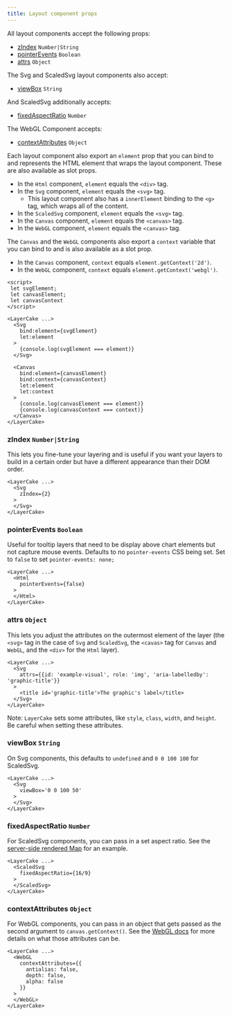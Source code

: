 ```yaml
---
title: Layout component props
---
```


All layout components accept the following props:

* [zIndex](guide#zindex-1) `Number|String`
* [pointerEvents](guide#pointerevents-1) `Boolean`
* [attrs](guide#attrs-1) `Object`

The Svg and ScaledSvg layout components also accept:

* [viewBox](guide#viewbox-1) `String`

And ScaledSvg additionally accepts:

* [fixedAspectRatio](guide#fixedaspectratio-1) `Number`

The WebGL Component accepts:

* [contextAttributes](guide#contextattributes-1) `Object`

Each layout component also export an `element` prop that you can bind to and represents the HTML element that wraps the layout component. These are also available as slot props.

* In the `Html` component, `element` equals the `<div>` tag.
* In the `Svg` component, `element` equals the `<svg>` tag.
  * This layout component also has a `innerElement` binding to the `<g>` tag, which wraps all of the content.
* In the `ScaledSvg` component, `element` equals the `<svg>` tag.
* In the `Canvas` component, `element` equals the `<canvas>` tag.
* In the `WebGL` component, `element` equals the `<canvas>` tag.

The `Canvas` and the `WebGL` components also export a `context` variable that you can bind to and is also available as a slot prop.

* In the `Canvas` component, `context` equals `element.getContext('2d')`.
* In the `WebGL` component, `context` equals `element.getContext('webgl')`.

```svelte
<script>
 let svgElement;
 let canvasElement;
 let canvasContext
</script>

<LayerCake ...>
  <Svg
    bind:element={svgElement}
    let:element
  >
    {console.log(svgElement === element)}
  </Svg>

  <Canvas
    bind:element={canvasElement}
    bind:context={canvasContext}
    let:element
    let:context
  >
    {console.log(canvasElement === element)}
    {console.log(canvasContext === context)}
  </Canvas>
</LayerCake>
```

### zIndex `Number|String`

This lets you fine-tune your layering and is useful if you want your layers to build in a certain order but have a different appearance than their DOM order.

```svelte
<LayerCake ...>
  <Svg
    zIndex={2}
  >
  </Svg>
</LayerCake>
```

### pointerEvents `Boolean`

Useful for tooltip layers that need to be display above chart elements but not capture mouse events. Defaults to no `pointer-events` CSS being set. Set to `false` to set `pointer-events: none;`

```svelte
<LayerCake ...>
  <Html
    pointerEvents={false}
  >
  </Html>
</LayerCake>
```

### attrs `Object`

This lets you adjust the attributes on the outermost element of the layer (the `<svg>` tag in the case of `Svg` and `ScaledSvg`, the `<cavas>` tag
for `Canvas` and `WebGL`, and the `<div>` for the `Html` layer). 

```svelte
<LayerCake ...>
  <Svg
    attrs={{id: 'example-visual', role: 'img', 'aria-labelledby': 'graphic-title'}}
  >
    <title id='graphic-title'>The graphic's label</title>
  </Svg>
</LayerCake>
```

Note: `LayerCake` sets some attributes, like `style`, `class`, `width`, and `height`. Be careful when setting these attributes. 

### viewBox `String`

On Svg components, this defaults to `undefined` and `0 0 100 100` for ScaledSvg.

```svelte
<LayerCake ...>
  <Svg
    viewBox='0 0 100 50'
  >
  </Svg>
</LayerCake>
```

### fixedAspectRatio `Number`

For ScaledSvg components, you can pass in a set aspect ratio. See the [server-side rendered Map](/example-ssr/MapSvg) for an example.

```svelte
<LayerCake ...>
  <ScaledSvg
    fixedAspectRatio={16/9}
  >
  </ScaledSvg>
</LayerCake>
```

### contextAttributes `Object`

For WebGL components, you can pass in an object that gets passed as the second argument to `canvas.getContext()`. See the [WebGL docs](https://developer.mozilla.org/en-US/docs/Web/API/HTMLCanvasElement/getContext) for more details on what those attributes can be.

```svelte
<LayerCake ...>
  <WebGL
    contextAttributes={{
      antialias: false,
      depth: false,
      alpha: false
    }}
  >
  </WebGL>
</LayerCake>
```

